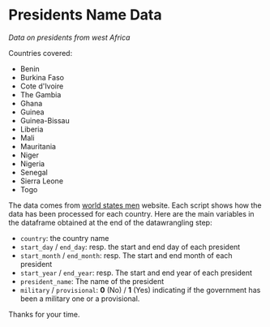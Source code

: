 # Presidents Name Data
_Data on presidents from west Africa_

Countries covered:

- Benin
- Burkina Faso
- Cote d'Ivoire
- The Gambia
- Ghana
- Guinea
- Guinea-Bissau
- Liberia
- Mali
- Mauritania
- Niger
- Nigeria
- Senegal
- Sierra Leone
- Togo

The data comes from [world states men](http://www.worldstatesmen.org/) website. 
Each script shows how the data has been processed for each country. 
Here are the main variables in the dataframe obtained at the end of the datawrangling step:

- `country`: the country name
- `start_day` / `end_day`: resp. the start and end day of each president
- `start_month` / `end_month`: resp. The start and end month of each president
- `start_year` / `end_year`: resp. The start and end year of each president
- `president_name`: The name of the president
- `military` / `provisional`: **0** (No) / **1** (Yes)  indicating if the government 
has been a military one or a provisional.

Thanks for your time.
